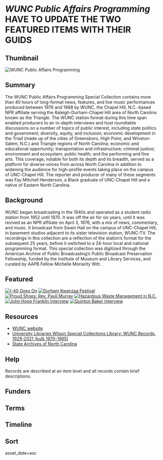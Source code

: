 # <em>WUNC Public Affairs Programming</em> HAVE TO UPDATE THE TWO FEATURED ITEMS WITH THEIR GUIDS

## Thumbnail

![<em>WUNC Public Affairs Programming</em>](https://s3.amazonaws.com/americanarchive.org/special-collections/wunc-publicaffairs-usethis.png "WUNC Public Affairs Programming")

## Summary

The WUNC Public Affairs Programming Special Collection contains more than 40 hours of long-format news, features, and live music performances produced between 1976 and 1988 by WUNC, the Chapel Hill, N.C.-based NPR affiliate serving the Raleigh-Durham-Chapel Hill area of North Carolina known as the Triangle. The WUNC station format during this time span enabled producers to air in-depth interviews and host roundtable discussions on a number of topics of public interest, including state politics and government; diversity, equity, and inclusion; economic development in the Triad (made up of the cities of Greensboro, High Point, and Winston-Salem, N.C.) and Triangle regions of North Carolina; economic and educational opportunity; transportation and infrastructure; criminal justice; environment and ecosystem; public health; and the performing and fine arts. This coverage, notable for both its depth and its breadth, served as a platform for diverse voices from across North Carolina in addition to widening the audience for high-profile events taking place on the campus of UNC-Chapel Hill. The reporter and producer of many of these segments was Fay Mitchell Henderson, a Black graduate of UNC-Chapel Hill and a native of Eastern North Carolina.

## Background

WUNC began broadcasting in the 1940s and operated as a student radio station from 1952 until 1970. It was off the air for six years, until it was revived as an NPR affiliate on April 3, 1976, with a mix of news, commentary, and music. It broadcast from Swain Hall on the campus of UNC-Chapel Hill, in basement studios adjacent to its sister television station, WUNC-TV. The recordings in this collection are a reflection of the station’s format for the subsequent 25 years, before it switched to a 24-hour local and national programming format. This special collection was digitized through the American Archive of Public Broadcasting’s Public Broadcast Preservation Fellowship, funded by the Institute of Museum and Library Services, and curated by AAPB Fellow Michelle Moriarity Witt.

## Featured

[![I-40 Goes On](https://s3.amazonaws.com/americanarchive.org/special-collections/wunc-avatar.jpg)](/catalog/cpb-aacip-9639c89d9b4)
[![Durham Kwanzaa Festival](https://s3.amazonaws.com/americanarchive.org/special-collections/wunc-avatar.jpg)](/catalog/cpb-aacip-ab5de3788b2)
[![Proud Shoes: Rev. Pauli Murray](https://s3.amazonaws.com/americanarchive.org/special-collections/wunc-avatar.jpg)](/catalog/cpb-aacip-0481a9efe1a)
[![Hazardous Waste Management in N.C.](https://s3.amazonaws.com/americanarchive.org/special-collections/wunc-avatar.jpg)](/catalog/cpb-aacip-de293fd392a)
[![John Hope Franklin Interview](https://s3.amazonaws.com/americanarchive.org/special-collections/wunc-avatar.jpg)](/catalog/T-40278_1165)
[![Quinton Baker Interview](https://s3.amazonaws.com/americanarchive.org/special-collections/wunc-avatar.jpg)](/catalog/DAT-40278_127)

## Resources

- [WUNC website](https://finding-aids.lib.unc.edu/40278/)
- [University Libraries Wilson Special Collections Library: WUNC Records, 1929-2021 (bulk 1970-1995)](https://finding-aids.lib.unc.edu/40278/)
- [State Archives of North Carolina](https://archives.ncdcr.gov/)

## Help

Records are described at an item level and all records contain brief descriptions.

## Funders

## Terms

## Timeline

## Sort

asset_date+asc
